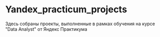 # Yandex_practicum_projects
Здесь собраны проекты, выполненные в рамках обучения на курсе "Data Analyst" от Яндекс Практикума
